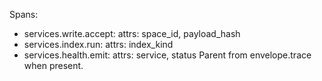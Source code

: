 Spans:
- services.write.accept: attrs: space_id, payload_hash
- services.index.run: attrs: index_kind
- services.health.emit: attrs: service, status
Parent from envelope.trace when present.
